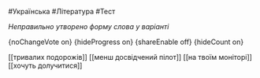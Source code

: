 #Українська #Література #Тест

*Неправильно утворено форму слова у варіанті*

{noChangeVote on}
{hideProgress on}
{shareEnable off}
{hideCount on}

[[тривалих подорожів]]
[[менш досвідчений пілот]]
[[на твоїм моніторі]]
[[хочуть долучитися]]
